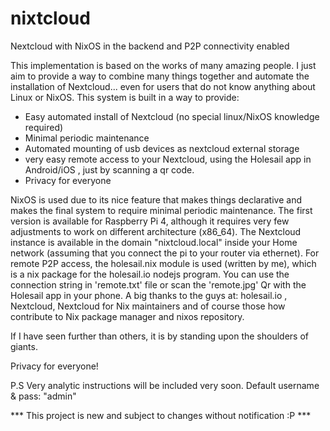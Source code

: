 # nixtcloud
Nextcloud with NixOS in the backend and P2P connectivity enabled

This implementation is based on the works of many amazing people. I just aim to provide a way to combine many things together and automate the installation of Nextcloud... even for users that do not know anything about Linux or NixOS. This system is built in a way to provide:

- Easy automated install of Nextcloud (no special linux/NixOS knowledge required)
- Minimal periodic maintenance
- Automated mounting of usb devices as nextcloud external storage
- very easy remote access to your Nextcloud, using the Holesail app in Android/iOS , just by scanning a qr code.
- Privacy for everyone 

NixOS is used due to its nice feature that makes things declarative and makes the final system to require minimal periodic maintenance. The first version is available for Raspberry Pi 4, although it requires very few adjustments to work on different architecture (x86_64). The Nextcloud instance is available in the domain "nixtcloud.local" inside your Home network (assuming that you connect the pi to your router via ethernet). For remote P2P access, the holesail.nix module is used (written by me), which is a nix package for the holesail.io nodejs program. You can use the connection string in 'remote.txt' file or scan the 'remote.jpg' Qr with the Holesail app in your phone. A big thanks to the guys at: holesail.io , Nextcloud, Nextcloud for Nix maintainers and of course those how contribute to Nix package manager and nixos repository. 

If I have seen further than others, it is by standing upon the shoulders of giants.

Privacy for everyone!

P.S Very analytic instructions will be included very soon. Default username & pass: "admin"


*** This project is new and subject to changes without notification :P ***
